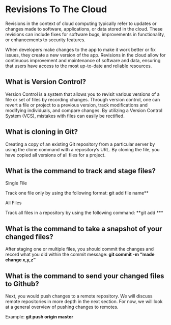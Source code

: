 # Revisions To The Cloud

Revisions in the context of cloud computing typically refer to updates or changes made to software, applications, or data stored in the cloud. These revisions can include fixes for software bugs, improvements in functionality, or enhancements to security features.

When developers make changes to the app to make it work better or fix issues, they create a new version of the app. Revisions in the cloud allow for continuous improvement and maintenance of software and data, ensuring that users have access to the most up-to-date and reliable resources.

## What is Version Control?

Version Control is a system that allows you to revisit various versions of a file or set of files by recording changes. Through version control, one can revert a file or project to a previous version, track modifications and modifying individuals, and compare changes. By utilizing a Version Control System (VCS), mistakes with files can easily be rectified.

## What is cloning in Git?

Creating a copy of an existing Git repository from a particular server by using the clone command with a repository’s URL. By cloning the file, you have copied all versions of all files for a project.

## What is the command to track and stage files?

Single File

Track one file only by using the following format:
**g**it add file name**

All Files

Track all files in a repository by using the following command:
**git add ***

## What is the command to take a snapshot of your changed files?

After staging one or multiple files, you should commit the changes and record what you did within the commit message:
**git commit -m “made change x,y,z”**

## What is the command to send your changed files to Github?

Next, you would push changes to a remote repository. We will discuss remote repositories in more depth in the next section. For now, we will look at a general overview of pushing changes to remotes.

Example:
**git push origin master**
